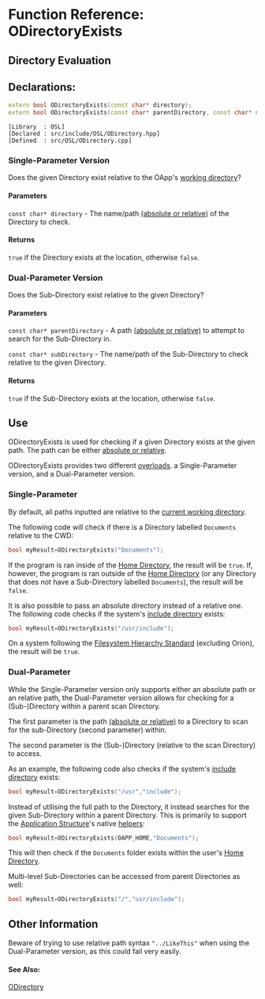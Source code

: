 # Function Reference: ODirectoryExists
## Directory Evaluation

## Declarations:
```cpp
extern bool ODirectoryExists(const char* directory);
extern bool ODirectoryExists(const char* parentDirectory, const char* subDirectory);
```
```
[Library  : OSL]
[Declared : src/include/OSL/ODirectory.hpp]
[Defined  : src/OSL/ODirectory.cpp]
```

### Single-Parameter Version
Does the given Directory exist relative to the OApp's [working directory](https://en.wikipedia.org/wiki/Working_directory)?
#### Parameters
`const char* directory` - The name/path [(absolute or relative)](https://www.lifewire.com/absolute-and-relative-paths-3466467) of the Directory to check.
#### Returns
`true` if the Directory exists at the location, otherwise `false`.

### Dual-Parameter Version
Does the Sub-Directory exist relative to the given Directory? 
#### Parameters
`const char* parentDirectory` - A path [(absolute or relative)](https://www.lifewire.com/absolute-and-relative-paths-3466467) to attempt to search for the Sub-Directory in.

`const char* subDirectory` - The name/path of the Sub-Directory to check relative to the given Directory.
#### Returns
`true` if the Sub-Directory exists at the location, otherwise `false`.

## Use
ODirectoryExists is used for checking if a given Directory exists at the given path. The path can be either [absolute or relative](https://www.lifewire.com/absolute-and-relative-paths-3466467).

ODirectoryExists provides two different [overloads](https://www.tutorialspoint.com/cplusplus/cpp_overloading.htm). a Single-Parameter version, and a Dual-Parameter version.
### Single-Parameter
By default, all paths inputted are relative to the [current working directory](https://en.wikipedia.org/wiki/Working_directory).

The following code will check if there is a Directory labelled `Documents` relative to the CWD:
```cpp
bool myResult=ODirectoryExists("Documents");
```
If the program is ran inside of the [Home Directory](https://en.wikipedia.org/wiki/Home_directory), the result will be `true`.
If, however, the program is ran outside of the [Home Directory](https://en.wikipedia.org/wiki/Home_directory) (or any Directory that does not have a Sub-Directory labelled `Documents`),
the result will be `false`.

It is also possible to pass an absolute directory instead of a relative one.
The following code checks if the system's [include directory](https://en.wikipedia.org/wiki/Filesystem_Hierarchy_Standard#Directory_structure) exists:
```cpp
bool myResult=ODirectoryExists("/usr/include");
```
On a system following the [Filesystem Hierarchy Standard](https://en.wikipedia.org/wiki/Filesystem_Hierarchy_Standard) (excluding Orion), the result will be `true`.

### Dual-Parameter
While the Single-Parameter version only supports either an absolute path or an relative path,
the Dual-Parameter version allows for checking for a (Sub-)Directory within a parent scan Directory.

The first parameter is the path [(absolute or relative)](https://www.lifewire.com/absolute-and-relative-paths-3466467) to a Directory to scan for the sub-Directory (second parameter) within.

The second parameter is the (Sub-)Directory (relative to the scan Directory) to access.

As an example, the following code also checks if the system's [include directory](https://en.wikipedia.org/wiki/Filesystem_Hierarchy_Standard#Directory_structure) exists:
```cpp
bool myResult=ODirectoryExists("/usr","include");
```
Instead of utilising the full path to the Directory, it instead searches for the given Sub-Directory within a parent Directory.
This is primarily to support the [Application Structure](https://github.com/RosettaHS/OrionAPI/blob/main/docs/Application%20Structure.md)'s native [helpers](https://github.com/RosettaHS/OrionAPI/blob/main/docs/Application%20Structure.md#utilising-helpers):
```cpp
bool myResult=ODirectoryExists(OAPP_HOME,"Documents");
```
This will then check if the `Documents` folder exists within the user's [Home Directory](https://en.wikipedia.org/wiki/Home_directory).

Multi-level Sub-Directories can be accessed from parent Directories as well:
```cpp
bool myResult=ODirectoryExists("/","usr/include");
```

## Other Information
Beware of trying to use relative path syntax `"../LikeThis"` when using the Dual-Parameter version, as this could fail very easily.

#### See Also:
[ODirectory](https://github.com/RosettaHS/OrionAPI/blob/main/docs/Type%20Reference/ODirectory.md)